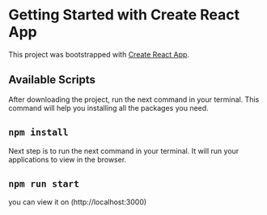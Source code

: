# Getting Started with Create React App

This project was bootstrapped with [Create React App](https://github.com/facebook/create-react-app).

## Available Scripts

After downloading the project, run the next command in your terminal.
This command will help you installing all the packages you need.

## `npm install`

Next step is to run the next command in your terminal.
It will run your applications to view in the browser.

## `npm run start`

you can view it on (http://localhost:3000)